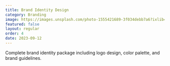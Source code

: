 ```yaml
---
title: Brand Identity Design
category: Branding
image: https://images.unsplash.com/photo-1555421689-3f034debb7a6?ixlib=rb-4.0.3&ixid=M3wxMjA3fDB8MHxwaG90by1wYWdlfHx8fGVufDB8fHx8fA%3D%3D&auto=format&fit=crop&w=800&q=80
featured: false
layout: regular
order: 4
date: 2023-09-12
---
```


Complete brand identity package including logo design, color palette, and brand guidelines.
